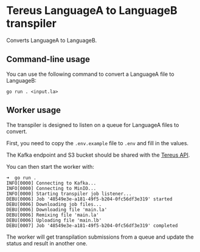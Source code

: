 # Tereus LanguageA to LanguageB transpiler

Converts LanguageA to LanguageB.

## Command-line usage

You can use the following command to convert a LanguageA file to LanguageB:

```shell
go run . <input.la>
```

## Worker usage

The transpiler is designed to listen on a queue for LanguageA files to convert.

First, you need to copy the `.env.example` file to `.env` and fill in the values.

The Kafka endpoint and S3 bucket should be shared with the [Tereus API](https://github.com/tereus-project/tereus-api).

You can then start the worker with:

```shell
➜  go run .
INFO[0000] Connecting to Kafka...
INFO[0000] Connecting to MinIO...
INFO[0000] Starting transpiler job listener...
DEBU[0006] Job '48549e3e-a181-49f5-b204-0fc56df3e319' started
DEBU[0006] Downloading job files...
DEBU[0006] Downloading file 'main.la'
DEBU[0006] Remixing file 'main.la'
DEBU[0006] Uploading file 'main.lb'
DEBU[0007] Job '48549e3e-a181-49f5-b204-0fc56df3e319' completed
```

The worker will get transpilation submissions from a queue and update the status and result in another one.
